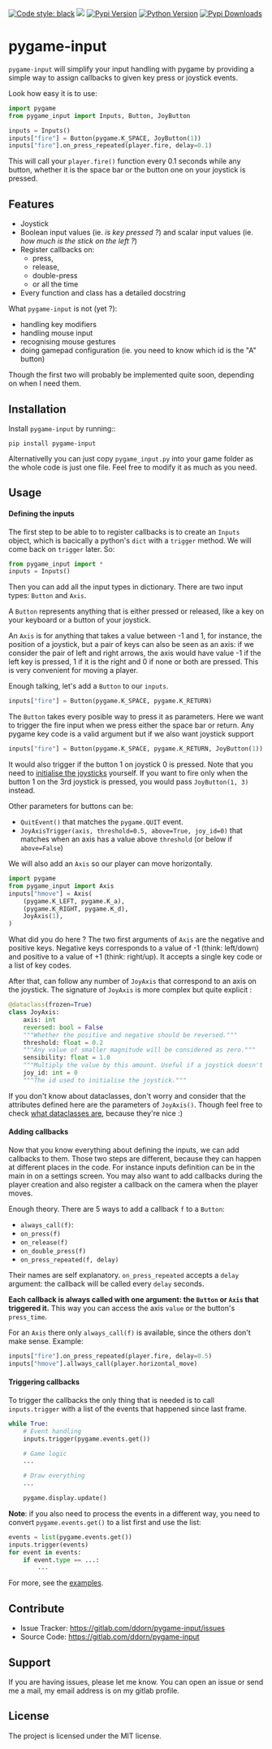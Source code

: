 
[![Code style: black](https://img.shields.io/badge/code%20style-black-000000.svg)](https://github.com/psf/black)
[![](https://img.shields.io/badge/build%20system-poetry-ff69b5)](https://python-poetry.org/)
[![Pypi Version](https://img.shields.io/pypi/v/pygame-input.svg)](https://pypi.python.org/pypi/PygameGUILib)
[![Python Version](https://img.shields.io/pypi/pyversions/pygame-input.svg)](https://pypi.python.org/pypi/PygameGUILib)
[![Pypi Downloads](https://img.shields.io/pypi/dm/pygame-input.svg)](https://pypi.python.org/pypi/pygame-input)

pygame-input
========

`pygame-input` will simplify your input handling with pygame
by providing a simple way to assign callbacks to given key press
or joystick events.

Look how easy it is to use:

```python
import pygame
from pygame_input import Inputs, Button, JoyButton

inputs = Inputs()
inputs["fire"] = Button(pygame.K_SPACE, JoyButton(1))
inputs["fire"].on_press_repeated(player.fire, delay=0.1)
```

This will call your `player.fire()` function every 0.1 seconds while 
any button, whether it is the space bar or the button one on your
joystick is pressed.
    
Features
--------

- Joystick
- Boolean input values (ie. *is key pressed ?*) 
    and scalar input values (ie. *how much is the stick on the left ?*)
- Register callbacks on:
    - press,
    - release,
    - double-press 
    - or all the time
- Every function and class has a detailed docstring
    
What `pygame-input` is not (yet ?):
 - handling key modifiers
 - handling mouse input
 - recognising mouse gestures
 - doing gamepad configuration 
    (ie. you need to know which id is the "A" button)
    
Though the first two will probably be implemented quite
soon, depending on when I need them.

Installation
------------

Install `pygame-input` by running::

    pip install pygame-input

Alternativelly you can just copy `pygame_input.py` into your
game folder as the whole code is just one file. Feel free to
modify it as much as you need.

Usage
-----

#### Defining the inputs
The first step to be able to to register callbacks 
is to create an `Inputs` object, which is bacically a 
python's `dict` with a `trigger` method. We will 
come back on `trigger` later. So:

```python
from pygame_input import *
inputs = Inputs()
```
    
Then you can add all the input types in dictionary.
There are two input types: `Button` and `Axis`.

A `Button` represents anything that is either
pressed or released, like a key on your keyboard or 
a button of your joystick.

An `Axis` is for anything that takes a value between -1 and 1,
for instance, the position of a joystick, but a pair of 
keys can also be seen as an axis: if we consider the pair of 
left and right arrows, the axis would have value -1 if the left key
is pressed, 1 if it is the right and 0 if none or both are pressed. 
This is very convenient for moving a player.

Enough talking, let's add a `Button` to our `inputs`.

```python
inputs["fire"] = Button(pygame.K_SPACE, pygame.K_RETURN)
```

The `Button` takes every posible way to press it as parameters.
Here we want to trigger the fire input when we press either 
the space bar or return. Any pygame key code is a valid argument
but if we also want joystick support 

```python
inputs["fire"] = Button(pygame.K_SPACE, pygame.K_RETURN, JoyButton(1))
```
It would also trigger if the button 1 on joystick 0 is pressed. 
Note that you need to [initialise the joysticks](https://www.pygame.org/docs/ref/joystick.html) 
yourself. If you want to fire only when the button 1 on the 3rd joystick
is pressed, you would pass `JoyButton(1, 3)` instead.
 
Other parameters for buttons can be:
 - `QuitEvent()` that matches the `pygame.QUIT` event.
 - `JoyAxisTrigger(axis, threshold=0.5, above=True, joy_id=0)`
  that matches when an axis has a value above `threshold` 
  (or below if `above=False`)
  
We will also add an `Axis` so our player can move horizontally.

```python
import pygame
from pygame_input import Axis
inputs["hmove"] = Axis(
    (pygame.K_LEFT, pygame.K_a), 
    (pygame.K_RIGHT, pygame.K_d),
    JoyAxis(1),
)
```

What did you do here ? The two first arguments of `Axis`
are the negative and positive keys. Negative keys corresponds to a value
of -1 (think: left/down) and positive to a value of +1 (think: right/up).
It accepts a single key code or a list of key codes.

After that, can follow any number of `JoyAxis` that correspond 
to an axis on the joystick. The signature of `JoyAxis` is more complex
but quite explicit :

```python
@dataclass(frozen=True)
class JoyAxis:
    axis: int
    reversed: bool = False
    """Whether the positive and negative should be reversed."""
    threshold: float = 0.2
    """Any value of smaller magnitude will be considered as zero."""
    sensibility: float = 1.0
    """Multiply the value by this amount. Useful if a joystick doesn't go all the way to +/-1"""
    joy_id: int = 0
    """The id used to initialise the joystick."""
```

If you don't know about dataclasses, don't worry and consider that 
the attributes defined here are the parameters of `JoyAxis()`. Though
feel free to check [what dataclasses are](https://realpython.com/python-data-classes/),
because they're nice :)

#### Adding callbacks

Now that you know everything about defining the inputs, 
we can add callbacks to them. Those two steps are different, 
because they can happen at different places in the code. 
For instance inputs definition can be in the main in on a settings screen.
You may also want to add callbacks during the player creation
and also register a callback on the camera when the player moves.

Enough theory. There are 5 ways to add a callback `f` to a `Button`:
 - `always_call(f)`:
 - `on_press(f)`
 - `on_release(f)`
 - `on_double_press(f)`
 - `on_press_repeated(f, delay)`
 
Their names are self explanatory. `on_press_repeated` 
accepts a `delay` argument: the callback will be called every `delay` seconds.

**Each callback is always called with one argument: 
the `Button` or `Axis` that triggered it.** 
This way you can access the axis `value` or the button's `press_time`.

For an `Axis` there only `always_call(f)` is available, since the others
don't make sense. Example:

```python
inputs["fire"].on_press_repeated(player.fire, delay=0.5)
inputs["hmove"].allways_call(player.horizontal_move)
```

#### Triggering callbacks

To trigger the callbacks the only thing that is needed is 
to call `inputs.trigger` with a list of the events 
that happened since last frame.

```python
while True:
    # Event handling
    inputs.trigger(pygame.events.get())

    # Game logic
    ...

    # Draw everything
    ...

    pygame.display.update()
```

**Note**: if you also need to process the events in a different way,
you need to convert `pygame.events.get()` to a list first and use the list:

```python
events = list(pygame.events.get())
inputs.trigger(events)
for event in events:
    if event.type == ...:
        ...
```

For more, see the [examples](examples).

Contribute
----------

- Issue Tracker: https://gitlab.com/ddorn/pygame-input/issues
- Source Code: https://gitlab.com/ddorn/pygame-input

Support
-------

If you are having issues, please let me know.
You can open an issue or send me a mail, 
my email address is on my gitlab profile.
 
License
-------

The project is licensed under the MIT license.